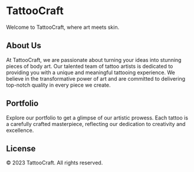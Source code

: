 # TattooCraft

Welcome to TattooCraft, where art meets skin.

## About Us

At TattooCraft, we are passionate about turning your ideas into stunning pieces of body art. Our talented team of tattoo artists is dedicated to providing you with a unique and meaningful tattooing experience. We believe in the transformative power of art and are committed to delivering top-notch quality in every piece we create.

## Portfolio

Explore our portfolio to get a glimpse of our artistic prowess. Each tattoo is a carefully crafted masterpiece, reflecting our dedication to creativity and excellence.

## License

&copy; 2023 TattooCraft. All rights reserved.
